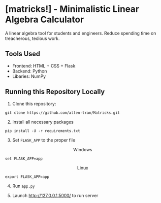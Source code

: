 # [matricks!] - Minimalistic Linear Algebra Calculator
A linear algebra tool for students and engineers. Reduce spending time on treacherous, tedious work.

## Tools Used
- Frontend: HTML + CSS + Flask
- Backend: Python
- Libaries: NumPy

## Running this Repository Locally
1. Clone this repository:

```
git clone https://github.com/allen-tran/Matricks.git
```

2. Install all necessary packages
```
pip install -U -r requirements.txt
```
3. Set ```FLASK_APP``` to the proper file

<p align="center"> Windows</p>

```
set FLASK_APP=app
```

<p align="center"> Linux</p>

```
export FLASK_APP=app
```

4. Run ```app.py```

5. Launch http://127.0.0.1:5000/ to run server
